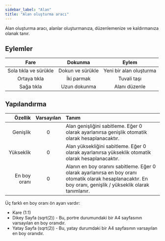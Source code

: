 ```yaml
---
sidebar_label: "Alan"
title: "Alan oluşturma aracı"
---
```


Alan oluşturma aracı, alanlar oluşturmanıza, düzenlemenize ve kaldırmanıza olanak tanır.

## Eylemler

|         Fare          |     Dokunma      |          Eylem          |
|:---------------------:|:----------------:|:-----------------------:|
| Sola tıkla ve sürükle | Dokun ve sürükle | Yeni bir alan oluşturma |
|     Ortaya tıkla      |    İki parmak    |       Tuvali taşı       |
|      Sağa tıkla       |   Uzun dokunma   |      Alanı düzenle      |

## Yapılandırma

|      Özellik | Varsayılan | Tanım                                                                                                                                                          |
| ------------:|:----------:|:-------------------------------------------------------------------------------------------------------------------------------------------------------------- |
|     Genişlik |     0      | Alan genişliğini sabitleme. Eğer 0 olarak ayarlanırsa genişlik otomatik olarak hesaplanacaktır.                                                                |
|    Yükseklik |     0      | Alan yüksekliğini sabitleme. Eğer 0 olarak ayarlanırsa yükseklik otomatik olarak hesaplanacaktır.                                                              |
| En boy oranı |     0      | Alanın en boy oranını sabitleme. Eğer 0 olarak ayarlanırsa en boy oranı otomatik olarak hesaplanacaktır. En boy oranı, genişlik / yükseklik olarak tanımlanır. |

Üç farklı en boy oranı ön ayarı vardır:

* Kare (1:1)
* Dikey Sayfa (sqrt(2)) - Bu, portre durumundaki bir A4 sayfasının varsayılan en boy oranıdır.
* Yatay Sayfa (sqrt(2)) - Bu, yatay durumdaki bir A4 sayfasının varsayılan en boy oranıdır.
